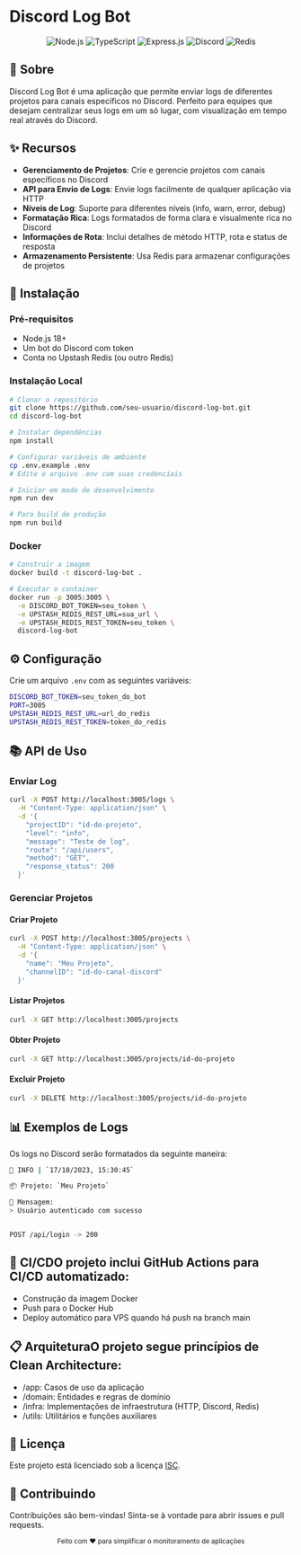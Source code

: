 
# Discord Log Bot
<div align="center">

  <img src="https://img.shields.io/badge/node.js-6DA55F?style=for-the-badge&logo=node.js&logoColor=white" alt="Node.js" />
  
  <img src="https://img.shields.io/badge/typescript-%23007ACC.svg?style=for-the-badge&logo=typescript&logoColor=white" alt="TypeScript" />
  
  <img src="https://img.shields.io/badge/express.js-%23404d59.svg?style=for-the-badge&logo=express&logoColor=%2361DAFB" alt="Express.js" />
  
  <img src="https://img.shields.io/badge/Discord-%235865F2.svg?style=for-the-badge&logo=discord&logoColor=white" alt="Discord" />
  
  <img src="https://img.shields.io/badge/redis-%23DD0031.svg?style=for-the-badge&logo=redis&logoColor=white" alt="Redis" />
</div>


## 📝 Sobre
Discord Log Bot é uma aplicação que permite enviar logs de diferentes projetos para canais específicos no Discord. Perfeito para equipes que desejam centralizar seus logs em um só lugar, com visualização em tempo real através do Discord.

## ✨ Recursos
- **Gerenciamento de Projetos**: Crie e gerencie projetos com canais específicos no Discord
- **API para Envio de Logs**: Envie logs facilmente de qualquer aplicação via HTTP
- **Níveis de Log**: Suporte para diferentes níveis (info, warn, error, debug)
- **Formatação Rica**: Logs formatados de forma clara e visualmente rica no Discord
- **Informações de Rota**: Inclui detalhes de método HTTP, rota e status de resposta
- **Armazenamento Persistente**: Usa Redis para armazenar configurações de projetos
## 🚀 Instalação
### Pré-requisitos
- Node.js 18+
- Um bot do Discord com token
- Conta no Upstash Redis (ou outro Redis)
### Instalação Local

```bash
# Clonar o repositório
git clone https://github.com/seu-usuario/discord-log-bot.git
cd discord-log-bot

# Instalar dependências
npm install

# Configurar variáveis de ambiente
cp .env.example .env
# Edite o arquivo .env com suas credenciais

# Iniciar em modo de desenvolvimento
npm run dev

# Para build de produção
npm run build
```
### Docker

```bash
# Construir a imagem
docker build -t discord-log-bot .

# Executar o container
docker run -p 3005:3005 \
  -e DISCORD_BOT_TOKEN=seu_token \
  -e UPSTASH_REDIS_REST_URL=sua_url \
  -e UPSTASH_REDIS_REST_TOKEN=seu_token \
  discord-log-bot
```
## ⚙️ Configuração
Crie um arquivo `.env` com as seguintes variáveis:
```bash
DISCORD_BOT_TOKEN=seu_token_do_bot
PORT=3005
UPSTASH_REDIS_REST_URL=url_do_redis
UPSTASH_REDIS_REST_TOKEN=token_do_redis
```
## 📚 API de Uso
### Enviar Log

```bash
curl -X POST http://localhost:3005/logs \
  -H "Content-Type: application/json" \
  -d '{
    "projectID": "id-do-projeto",
    "level": "info",
    "message": "Teste de log",
    "route": "/api/users",
    "method": "GET",
    "response_status": 200
  }'
```
### Gerenciar Projetos
#### Criar Projeto
```bash
curl -X POST http://localhost:3005/projects \
  -H "Content-Type: application/json" \
  -d '{
    "name": "Meu Projeto",
    "channelID": "id-do-canal-discord"
  }'
```
#### Listar Projetos
```bash
curl -X GET http://localhost:3005/projects
```
#### Obter Projeto
```bash
curl -X GET http://localhost:3005/projects/id-do-projeto
```
#### Excluir Projeto
```bash
curl -X DELETE http://localhost:3005/projects/id-do-projeto
```
## 📊 Exemplos de Logs
Os logs no Discord serão formatados da seguinte maneira:
```bash
🔵 INFO | `17/10/2023, 15:30:45`

📦 Projeto: `Meu Projeto`

📝 Mensagem:
> Usuário autenticado com sucesso


POST /api/login -> 200

```
## 🔄 CI/CDO projeto inclui GitHub Actions para CI/CD automatizado:
- Construção da imagem Docker
- Push para o Docker Hub
- Deploy automático para VPS quando há push na branch main
## 📋 ArquiteturaO projeto segue princípios de Clean Architecture:
- /app: Casos de uso da aplicação
- /domain: Entidades e regras de domínio
- /infra: Implementações de infraestrutura (HTTP, Discord, Redis)
- /utils: Utilitários e funções auxiliares
## 📄 Licença
Este projeto está licenciado sob a licença [ISC](LICENSE).
## 🤝 Contribuindo
Contribuições são bem-vindas! Sinta-se à vontade para abrir issues e pull requests.
<div align="center"> <sub>Feito com ❤️ para simplificar o monitoramento de aplicações</sub></div>